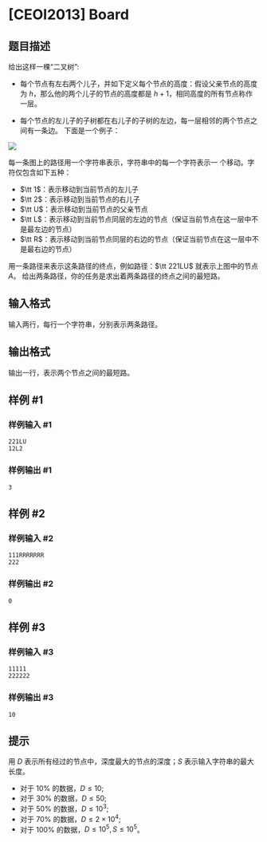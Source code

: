 # [CEOI2013] Board

## 题目描述

给出这样一棵“二叉树”:
 - 每个节点有左右两个儿子，并如下定义每个节点的高度：假设父亲节点的高度为 $h$，那么他的两个儿子的节点的高度都是 $h+1$，相同高度的所有节点称作一层。

 - 每个节点的左儿子的子树都在右儿子的子树的左边，每一层相邻的两个节点之间有一条边。 下面是一个例子：

![](https://cdn.luogu.com.cn/upload/pic/74384.png)

每一条图上的路径用一个字符串表示，字符串中的每一个字符表示一 个移动。字符仅包含如下五种：

 - $\tt 1$：表示移动到当前节点的左儿子 
 - $\tt 2$：表示移动到当前节点的右儿子
 - $\tt U$：表示移动到当前节点的父亲节点 
 - $\tt L$：表示移动到当前节点同层的左边的节点（保证当前节点在这一层中不是最左边的节点）
 - $\tt R$：表示移动到当前节点同层的右边的节点（保证当前节点在这一层中不是最右边的节点）

 用一条路径来表示这条路径的终点，例如路径：$\tt  221LU$ 就表示上图中的节点 $A$。 给出两条路径，你的任务是求出着两条路径的终点之间的最短路。

## 输入格式

输入两行，每行一个字符串，分别表示两条路径。

## 输出格式

输出一行，表示两个节点之间的最短路。

## 样例 #1

### 样例输入 #1
```
221LU
12L2
```

### 样例输出 #1

```
3
```

## 样例 #2

### 样例输入 #2
```
111RRRRRRR
222
```

### 样例输出 #2

```
0
```

## 样例 #3

### 样例输入 #3
```
11111
222222
```

### 样例输出 #3

```
10
```

## 提示

用 $D$ 表示所有经过的节点中，深度最大的节点的深度；$S$ 表示输入字符串的最大长度。 

- 对于 $10\%$ 的数据，$D \leq 10$;
- 对于 $30\%$ 的数据，$D \leq 50$;
- 对于 $50\%$ 的数据，$D \leq 10^3$;
- 对于 $70\%$ 的数据，$D\leq 2 \times 10^4$; 
- 对于 $100\%$ 的数据，$D \leq 10^5, S \leq 10^5$。

